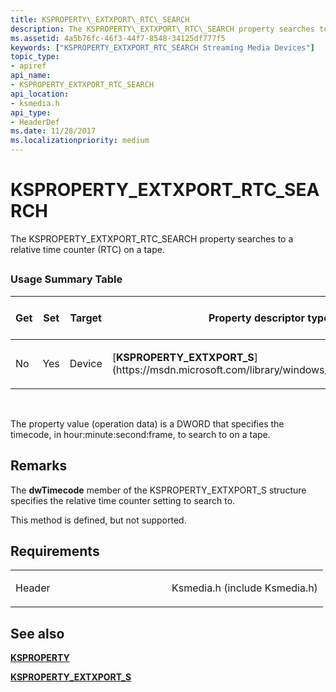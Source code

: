 ```yaml
---
title: KSPROPERTY\_EXTXPORT\_RTC\_SEARCH
description: The KSPROPERTY\_EXTXPORT\_RTC\_SEARCH property searches to a relative time counter (RTC) on a tape.
ms.assetid: 4a5b76fc-46f3-44f7-8548-34125df777f5
keywords: ["KSPROPERTY_EXTXPORT_RTC_SEARCH Streaming Media Devices"]
topic_type:
- apiref
api_name:
- KSPROPERTY_EXTXPORT_RTC_SEARCH
api_location:
- ksmedia.h
api_type:
- HeaderDef
ms.date: 11/28/2017
ms.localizationpriority: medium
---
```


# KSPROPERTY\_EXTXPORT\_RTC\_SEARCH


The KSPROPERTY\_EXTXPORT\_RTC\_SEARCH property searches to a relative time counter (RTC) on a tape.

## <span id="ddk_ksproperty_extxport_rtc_search_ks"></span><span id="DDK_KSPROPERTY_EXTXPORT_RTC_SEARCH_KS"></span>


### Usage Summary Table

<table>
<colgroup>
<col width="20%" />
<col width="20%" />
<col width="20%" />
<col width="20%" />
<col width="20%" />
</colgroup>
<thead>
<tr class="header">
<th>Get</th>
<th>Set</th>
<th>Target</th>
<th>Property descriptor type</th>
<th>Property value type</th>
</tr>
</thead>
<tbody>
<tr class="odd">
<td><p>No</p></td>
<td><p>Yes</p></td>
<td><p>Device</p></td>
<td><p>[<strong>KSPROPERTY_EXTXPORT_S</strong>](https://msdn.microsoft.com/library/windows/hardware/ff565167)</p></td>
<td><p>DWORD</p></td>
</tr>
</tbody>
</table>

 

The property value (operation data) is a DWORD that specifies the timecode, in hour:minute:second:frame, to search to on a tape.

Remarks
-------

The **dwTimecode** member of the KSPROPERTY\_EXTXPORT\_S structure specifies the relative time counter setting to search to.

This method is defined, but not supported.

Requirements
------------

<table>
<colgroup>
<col width="50%" />
<col width="50%" />
</colgroup>
<tbody>
<tr class="odd">
<td><p>Header</p></td>
<td>Ksmedia.h (include Ksmedia.h)</td>
</tr>
</tbody>
</table>

## See also


[**KSPROPERTY**](https://docs.microsoft.com/windows-hardware/drivers/ddi/content/ks/ns-ks-ksidentifier)

[**KSPROPERTY\_EXTXPORT\_S**](https://msdn.microsoft.com/library/windows/hardware/ff565167)

 

 






